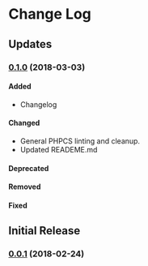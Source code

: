 # Change Log

## Updates
### [0.1.0](https://github.com/jomurgel/project-acorn/tree/0.1.0) (2018-03-03)

#### Added
- Changelog

#### Changed
- General PHPCS linting and cleanup.
- Updated READEME.md

#### Deprecated

#### Removed

#### Fixed

## Initial Release
### [0.0.1](https://github.com/jomurgel/project-acorn/tree/0.0.1) (2018-02-24)